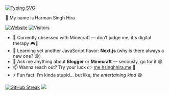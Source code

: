 [![Typing SVG](https://readme-typing-svg.herokuapp.com?font=Fira+Code&pause=1000&color=F7F7F7&width=435&lines=T%C4%93n%C4%81+Koe;Sat+Sri+Akal;Hello)]()

👋 My name is Harman Singh Hira

[![Website](https://img.shields.io/badge/hsinghhira.me-000000?style=for-the-badge&logo=About.me&logoColor=white)](https://me.hsinghhira.me)  ![Visitors](https://api.visitorbadge.io/api/visitors?path=https%3A%2F%2Fgithub.com%2FHSinghHira&labelColor=%23d9e3f0&countColor=%23ff8a65)

- 🔭 Currently obsessed with Minecraft — don’t judge me, it's digital therapy 🎮🧱  
- 🌱 Learning yet another JavaScript flavor: **Next.js** (why is there always a new one? 😩)  
- 💬 Ask me anything about **Blogger** or **Minecraft** — seriously, go for it 😎  
- 📫 Wanna reach out? Try your luck 👉 [me.hsinghhira.me](https://me.hsinghhira.me) 💌  
- ⚡ Fun fact: I’m kinda stupid... but like, *the entertaining kind* 😅

[![GitHub Streak](https://github-readme-streak-stats.herokuapp.com?user=HSinghHira&theme=dark&hide_border=true&date_format=M%20j%5B%2C%20Y%5D)](https://git.io/streak-stats)
[![](https://github-readme-activity-graph.vercel.app/graph?username=HSinghHira&bg_color=ffffff&color=757575&line=0d0d0d&point=403d3d&area=true&hide_border=true)](https://github.com/ashutosh00710/github-readme-activity-graph)
